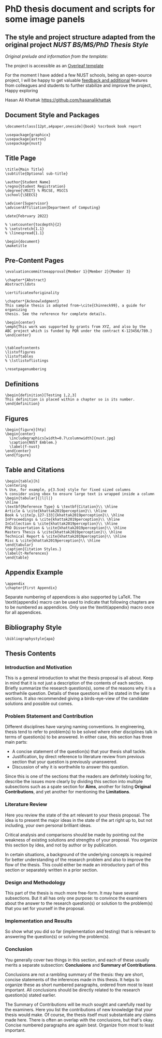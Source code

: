# PhD thesis document and scripts for some image panels

## The style and project structure adapted from the original project _NUST BS/MS/PhD Thesis Style_
_Original prelude and information from the template:_

  The project is accessible as an [Overleaf template](https://www.overleaf.com/latex/templates/nust-seecs-thesis/bmkdkrfxqdmb)
  
  For the moment I have added a few NUST schools, being an open-source project, I will be happy to get valuable [feedback and additional](https://github.com/hasanalikhattak/nust-thesis/issues) features from colleagues and students to further stabilize and improve the project, Happy exploring
  
  Hasan Ali Khattak
  https://github.com/hasanalikhattak
  
  ## Document Style and Packages
  
  ```TeX
  \documentclass[12pt,a4paper,oneside]{book} %scrbook book report
  
  \usepackage{graphicx}
  \usepackage{astron}
  \usepackage{nust}
  ```
  
  ## Title Page
  ```TeX
  \title{Main Title}
  \subtitle{Optional sub-title}
  
  \author{Student Name}
  \regno{Student Registration}
  \degree{\MSIT} % MSCSE, MSCCS
  \school{\SEECS}
  
  \adviser{Supervisor}
  \adviserAffiliation{Department of Computing}
  
  \date{February 2022}
  
  % \setcounter{tocdepth}{2}
  % \setstretch{1.1}
  % \linespread{1.1}
  
  \begin{document}
  \maketitle
  ```
  
  ## Pre-Content Pages
  
  ```TeX
  \evaluationcommitteeapproval{Member 1}{Member 2}{Member 3}
  
  \chapter*{Abstract}
  Abstract\ldots
  
  \certificateoforiginality
  
  \chapter*{Acknowledgment}
  This sample thesis is adopted from~\cite{Chinneck99}, a guide for organizing
  thesis. See the reference for complete details.
  
  \begin{center}
  \emph{This work was supported by grants from XYZ, and also by the 
  ABC project which is funded by PQR under the contract K-123456/789.}
  \end{center}
  
  
  \tableofcontents
  \listoffigures
  \listoftables
  % \lstlistoflistings
  
  \resetpagenumbering
  ```
  
  ## Definitions
  ```TeX
  \begin{definition}[Testing 1,2,3]
  This definition is placed within a chapter so is its number.
  \end{definition}
  ```
  
  ## Figures
  ```TeX
  \begin{figure}[htp]
  \begin{center}
    \includegraphics[width=0.7\columnwidth]{nust.jpg}
    \caption{NUST Emblem.}
    \label{f-nust}
  \end{center}
  \end{figure}
  ```
  
  ## Table and Citations
  
  ```TeX
  \begin{table}[h]
  \centering
  % Use, for example, p{3.5cm} style for fixed sized columns
  % consider using vbox to ensure large text is wrapped inside a column
  \begin{tabular}{|l|l|}
  \hline
  \textbf{Reference Type} & \textbf{Citation}\\ \hline
  Article & \cite{khattak2019perception}\\ \hline
  Book & \cite[p.127-133]{khattak2019perception}\\ \hline
  InProceedings & \cite{khattak2019perception}\\ \hline
  InCollection & \cite{khattak2019perception}\\ \hline
  PhD Dissertation & \cite{khattak2019perception}\\ \hline
  Masters Thesis & \cite{khattak2019perception}\\ \hline
  Technical Report & \cite{khattak2019perception}\\ \hline
  Misc & \cite{khattak2019perception}\\ \hline
  \end{tabular}
  \caption{Citation Styles.}
  \label{t-References}
  \end{table}
  ```
  
  ## Appendix Example
  ```TeX
  \appendix
  \chapter{First Appendix}
  ```
  Separate numbering of appendices is also supported by LaTeX. The \textit{appendix} macro can be used to indicate that following chapters are to be numbered as appendices. Only use the \textit{appendix} macro once for all appendices.
  
  ## Bibliography Style
  
  ```TeX
  \bibliographystyle{apa}
  ```
  
  
  ## Thesis Contents
  ### Introduction and Motivation
  
  This is a general introduction to what the thesis proposal is all about. Keep in mind that it is not just a description of the contents of each section. Briefly summarize the research question(s), some of the reasons why it is a worthwhile question. Details of these questions will be stated in the later sections. It also recommended giving a birds-eye-view of the candidate solutions and possible out comes.
  
  
  ### Problem Statement and Contribution
  Different disciplines have varying naming conventions. In engineering, thesis tend to refer to problem(s) to be solved where other disciplines talk in terms of question(s) to be answered. In either case, this section has three main parts:
  
  * A concise statement of the question(s) that your thesis shall tackle.
  * Justification, by direct reference to literature review from previous section that your question is previously unanswered.
  *  Discussion of why it is worthwhile to answer this question.
  
  Since this is one of the sections that the readers are definitely looking for, describe the issues more clearly by dividing this section into multiple subsections such as a spate section for **Aims**, another for listing **Original Contributions**, and yet another for mentioning the **Limitations**.
  
  
  ### Literature Review
  
  Here you review the state of the art relevant to your thesis proposal. The idea is to present the major ideas in the state of the art right up to, but not including, your own personal brilliant ideas.
  
  Critical analysis and comparisons should be made by pointing out the weakness of existing solutions and strengths of your proposal. You organize this section by idea, and not by author or by publication.
  
  In certain situations, a background of the underlying concepts is required for better understanding of the research problem and also to improve the flow of the thesis. This could either be made an introductory part of this section or separately written in a prior section.
  
  
  ### Design and Methodology
  
  This part of the thesis is much more free-form. It may have several subsections. But it all has only one purpose: to convince the examiners about the answer to the research question(s) or solution to the problem(s) that you set for yourself in the proposal.
  
  
  ### Implementation and Results
  
  So show what you did so far (implementation and testing) that is relevant to answering the question(s) or solving the problem(s).
  
  
  ### Conclusion
  
  You generally cover two things in this section, and each of these usually merits a separate subsection: **Conclusions** and **Summary of Contributions**.

Conclusions are not a rambling summary of the thesis: they are short, concise statements of the inferences made in this thesis. It helps to organize these as short numbered paragraphs, ordered from most to least important. All conclusions should be directly related to the research question(s) stated earlier.

The Summary of Contributions will be much sought and carefully read by the examiners. Here you list the contributions of new knowledge that your thesis would make. Of course, the thesis itself must substantiate any claims made here. There is often an overlap with the conclusions, but that's okay. Concise numbered paragraphs are again best. Organize from most to least important.
